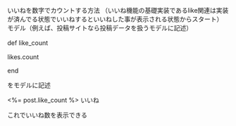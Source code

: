 いいねを数字でカウントする方法
（いいね機能の基礎実装であるlike関連は実装が済んでる状態でいいねするといいねした事が表示される状態からスタート）
モデル（例えば、投稿サイトなら投稿データを扱うモデルに記述）

def like_count　

likes.count

end

をモデルに記述

<p><%= post.like_count %> いいね</p>

これでいいね数を表示できる

